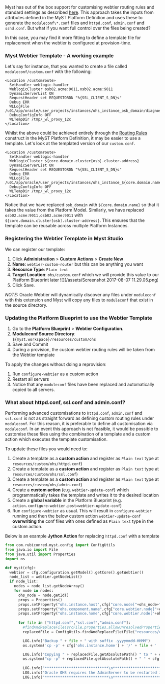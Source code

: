 Myst has out of the box support for customising webtier routing rules and standard settings as described [here](https://docs.rubiconred.com/myst-studio/platform/resources/weblogic/servers/web-tier.html). This approach takes the inputs from attributes defined in the MyST Platform Definition and uses these to generate the `moduleconf\*.conf` files and `httpd.conf`, `admin.conf` and `sshd.conf`. But what if you want full control over the files being created?

In this case, you may find it more fitting to define a template file for replacement when the webtier is configured at provision-time.

### Myst Webtier Template - A working example

Let's say for instance, that you wanted to create a file called `moduleconf/custom.conf` with the following:

```
<Location /customroute>
  SetHandler weblogic-handler
  WeblogicCluster osb02.acme:9011,osb02.acme:9011
  DynamicServerList ON
  RequestHeader set REQUESTORDN "%{SSL_CLIENT_S_DN}s"
  Debug ERR
  WLLogFile /u01/app/oracle/user_projects/instances/ohs_instance_osb_domain/diagnostics/logs/OHS/osb_domain/wlproxy_advies.log
  DebugConfigInfo OFF
  WLTempDir /tmp/_wl_proxy_12c
</Location>
```

Whilst the above could be achieved entirely through the [Routing Rules](https://docs.rubiconred.com/myst-studio/platform/resources/weblogic/servers/web-tier.html) construct in the MyST Platform Definition, it may be easier to use a template. Let's look at the templated version of our `custom.conf`.

```
<Location /customroute>
  SetHandler weblogic-handler
  WeblogicCluster ${core.domain.cluster[osb].cluster-address}
  DynamicServerList ON
  RequestHeader set REQUESTORDN "%{SSL_CLIENT_S_DN}s"
  Debug ERR
  WLLogFile /u01/app/oracle/user_projects/instances/ohs_instance_${core.domain.name}/diagnostics/logs/OHS/${core.domain.name}/wlproxy_advies.log
  DebugConfigInfo OFF
  WLTempDir /tmp/_wl_proxy_12c
</Location>
```

Notice that we have replaced `osb_domain` with `${core.domain.name}` so that it takes the value from the Platform Model. Similarly, we have replaced `osb02.acme:9011,osb02.acme:9011` with `${core.domain.cluster[osb].cluster-address}`. This ensures that the template can be reusable across multiple Platform Instances.

### Registering the Webtier Template in Myst Studio

We can register our template:

1. Click **Administration** &gt; **Custom Actions** &gt; **Create New**
2. **Name**: `webtier-custom-router` but this can be anything you want
3. **Resource Type**: `Plain text`
4. **Target Location**: `ohs/custom.conf` which we will provide this value to our Platform Blueprint later
   ![](/assets/Screenshot 2017-08-07 11.29.05.png)
5. Click Save.

*NOTE:* Oracle Webtier will dynamically discover any files under `moduleconf` with this extension and Myst will copy any files to `moduleconf` that exist in the source directory.

### Updating the Platform Blueprint to use the Webtier Template

1. Go to the **Platform Blueprint** > **Webtier Configuration**.
2. **Moduleconf Source Directory**: `${myst.workspace}/resources/custom/ohs`
3. Save and Commit
4. During a provision, the custom webtier routing rules will be taken from the Webtier template

To apply the changes without doing a reprovision:  
1. Run `configure-webtier` as a custom action  
2. Restart all servers  
3. Notice that any `moduleconf` files have been replaced and automatically copied to all servers.

### What about httpd.conf, ssl.conf and admin.conf?

Performing advanced customisations to `httpd.conf`, `admin.conf` and `ssl.conf` is not as straight forward as defining custom routing rules under `moduleconf`. For this reason, it is preferable to define all customisation via `moduleconf`. In an event this approach is not feasible, it would be possible to customise these files using the combination of a template and a custom action which executes the template customisation.  

To update these files you would need to:

1. Create a template as a **custom action** and register as `Plain text` type at `resources/custom/ohs/httpd.conf`\)
2. Create a template as a **custom action** and register as `Plain text` type at `resources/custom/ohs/ssl.conf`\)
3. Create a template as a **custom action** and register as `Plain text` type at `resources/custom/ohs/admin.conf`\)
4. Create a **custom action** \(e.g. `webtier-update-conf`\) which programmatically takes the template and writes it to the desired location  
5. Create a **global variable** in the Platform Blueprint (e.g. `action.configure-webtier.post=webtier-update-conf`\)
6. Run `configure-webtier` as usual. This will result in `configure-webtier` running and then the below custom action `webtier-update-conf` **overwriting** the conf files with ones defined as `Plain text` type in the custom action.

Below is an example **Jython Action** for replacing `httpd.conf` with a template

```python
from com.rubiconred.myst.config import ConfigUtils
from java.io import File
from java.util import Properties
import os

def myst(cfg):
  webtier = cfg.configuration.getModel().getCore().getWebtier()
  node_list = webtier.getNodeList()
  if node_list:
    nodes = node_list.getNodeArray()
    for node in nodes:
      ohs_node = node.getId()
      props = Properties()
      props.setProperty("ohs.instance.host",cfg["core.node["+ohs_node+"].host"])
      props.setProperty("ohs.component.name",cfg["core.webtier.node["+ohs_node+"].component-name"])
      props.setProperty("ohs.instance.home",cfg["core.webtier.node["+ohs_node+"].instance-home"])
      
      for file in ["httpd.conf","ssl.conf","admin.conf"]:
        #findAndReplaceFile(srcFile,properties,allowUnresolvedProperties)
        replacedFile = ConfigUtils.findAndReplaceFile(File("resources/custom/ohs/" + file), props, 1)

        LOG.info("Backup " + file + " with suffix .yyyymmdd-HHMM")
        os.system('cp -p' + cfg['ohs.instance.home'] + '/' + file + ' ' + cfg['ohs.instance.home'] + '/' + file + '.`date "+%Y%m%d-%H%M"`')

        LOG.info("Copying " + replacedFile.getAbsolutePath() " to " + cfg['ohs.instance.home'] + "/" + file)
        os.system("cp -p" + replacedFile.getAbsolutePath() + " " + cfg['ohs.instance.home'] + "/" + file)
        
        LOG.info("*****************************\n*****************************")
        LOG.info("Oracle OHS requires the AdminServer to be restarted in order for the conf files to be pushed to OHS nodes.")
        LOG.info("*****************************\n*****************************")

```

